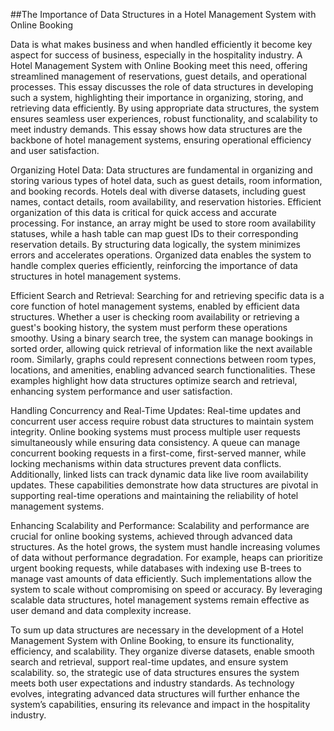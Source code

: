 ##The Importance of Data Structures in a Hotel Management System with Online Booking

Data is what makes business and when handled efficiently it become key aspect for success of business, especially in the hospitality industry. A Hotel Management System with Online Booking meet this need, offering streamlined management of reservations, guest details, and operational processes. This essay discusses the role of data structures in developing such a system, highlighting their importance in organizing, storing, and retrieving data efficiently. By using appropriate data structures, the system ensures seamless user experiences, robust functionality, and scalability to meet industry demands. This essay shows how data structures are the backbone of hotel management systems, ensuring operational efficiency and user satisfaction.

Organizing Hotel Data: Data structures are fundamental in organizing and storing various types of hotel data, such as guest details, room information, and booking records. Hotels deal with diverse datasets, including guest names, contact details, room availability, and reservation histories. Efficient organization of this data is critical for quick access and accurate processing. For instance, an array might be used to store room availability statuses, while a hash table can map guest IDs to their corresponding reservation details. By structuring data logically, the system minimizes errors and accelerates operations. Organized data enables the system to handle complex queries efficiently, reinforcing the importance of data structures in hotel management systems.

Efficient Search and Retrieval: Searching for and retrieving specific data is a core function of hotel management systems, enabled by efficient data structures. Whether a user is checking room availability or retrieving a guest's booking history, the system must perform these operations smoothy. Using a binary search tree, the system can manage bookings in sorted order, allowing quick retrieval of information like the next available room. Similarly, graphs could represent connections between room types, locations, and amenities, enabling advanced search functionalities. These examples highlight how data structures optimize search and retrieval, enhancing system performance and user satisfaction.

Handling Concurrency and Real-Time Updates: Real-time updates and concurrent user access require robust data structures to maintain system integrity. Online booking systems must process multiple user requests simultaneously while ensuring data consistency. A queue can manage concurrent booking requests in a first-come, first-served manner, while locking mechanisms within data structures prevent data conflicts. Additionally, linked lists can track dynamic data like live room availability updates. These capabilities demonstrate how data structures are pivotal in supporting real-time operations and maintaining the reliability of hotel management systems.

Enhancing Scalability and Performance: Scalability and performance are crucial for online booking systems, achieved through advanced data structures. As the hotel grows, the system must handle increasing volumes of data without performance degradation. For example, heaps can prioritize urgent booking requests, while databases with indexing use B-trees to manage vast amounts of data efficiently. Such implementations allow the system to scale without compromising on speed or accuracy. By leveraging scalable data structures, hotel management systems remain effective as user demand and data complexity increase.

To sum up data structures are necessary in the development of a Hotel Management System with Online Booking, to ensure its functionality, efficiency, and scalability. They organize diverse datasets, enable smooth search and retrieval, support real-time updates, and ensure system scalability. so, the strategic use of data structures ensures the system meets both user expectations and industry standards. As technology evolves, integrating advanced data structures will further enhance the system’s capabilities, ensuring its relevance and impact in the hospitality industry.
